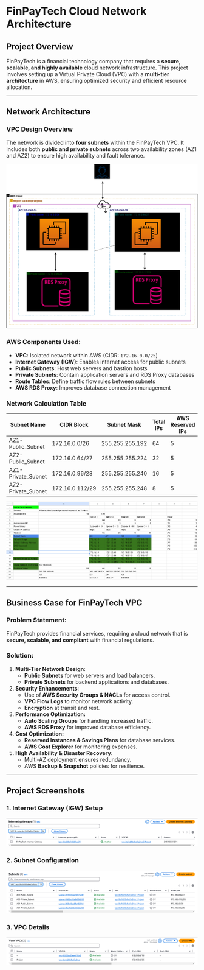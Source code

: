 # **FinPayTech Cloud Network Architecture**

## **Project Overview**
FinPayTech is a financial technology company that requires a **secure, scalable, and highly available** cloud network infrastructure. This project involves setting up a Virtual Private Cloud (VPC) with a **multi-tier architecture** in AWS, ensuring optimized security and efficient resource allocation.

---
## **Network Architecture**
### **VPC Design Overview**
The network is divided into **four subnets** within the FinPayTech VPC. It includes both **public and private subnets** across two availability zones (AZ1 and AZ2) to ensure high availability and fault tolerance.

![Architecture](https://github.com/Wasiu-lab/Cloud-Engineering/blob/main/VPC%20Implementation%20and%20Networking/PIC/draw.png)

### **AWS Components Used**:
- **VPC**: Isolated network within AWS (CIDR: `172.16.0.0/25`)
- **Internet Gateway (IGW)**: Enables internet access for public subnets
- **Public Subnets**: Host web servers and bastion hosts
- **Private Subnets**: Contain application servers and RDS Proxy databases
- **Route Tables**: Define traffic flow rules between subnets
- **AWS RDS Proxy**: Improves database connection management

### **Network Calculation Table**

| Subnet Name | CIDR Block | Subnet Mask | Total IPs | AWS Reserved IPs | Usable IPs |
|------------|-----------|-------------|-----------|----------------|------------|
| AZ1-Public_Subnet | 172.16.0.0/26 | 255.255.255.192 | 64 | 5 | 59 |
| AZ2-Public_Subnet | 172.16.0.64/27 | 255.255.255.224 | 32 | 5 | 27 |
| AZ1-Private_Subnet | 172.16.0.96/28 | 255.255.255.240 | 16 | 5 | 11 |
| AZ2-Private_Subnet | 172.16.0.112/29 | 255.255.255.248 | 8 | 5 | 3 |

![CIDR](https://github.com/Wasiu-lab/Cloud-Engineering/blob/main/VPC%20Implementation%20and%20Networking/PIC/CIDR.PNG)

---
## **Business Case for FinPayTech VPC**
### **Problem Statement:**
FinPayTech provides financial services, requiring a cloud network that is **secure, scalable, and compliant** with financial regulations.

### **Solution:**
1. **Multi-Tier Network Design**:
   - **Public Subnets** for web servers and load balancers.
   - **Private Subnets** for backend applications and databases.
2. **Security Enhancements**:
   - Use of **AWS Security Groups & NACLs** for access control.
   - **VPC Flow Logs** to monitor network activity.
   - **Encryption** at transit and rest.
3. **Performance Optimization:**
   - **Auto Scaling Groups** for handling increased traffic.
   - **AWS RDS Proxy** for improved database efficiency.
4. **Cost Optimization:**
   - **Reserved Instances & Savings Plans** for database services.
   - **AWS Cost Explorer** for monitoring expenses.
5. **High Availability & Disaster Recovery:**
   - Multi-AZ deployment ensures redundancy.
   - AWS **Backup & Snapshot** policies for resilience.

---
## **Project Screenshots**

### **1. Internet Gateway (IGW) Setup**
![Internet Gateway](https://github.com/Wasiu-lab/Cloud-Engineering/blob/main/VPC%20Implementation%20and%20Networking/PIC/igw.PNG)

### **2. Subnet Configuration**
![Subnet](https://github.com/Wasiu-lab/Cloud-Engineering/blob/main/VPC%20Implementation%20and%20Networking/PIC/subnet.PNG)

### **3. VPC Details**
![VPC](https://github.com/Wasiu-lab/Cloud-Engineering/blob/main/VPC%20Implementation%20and%20Networking/PIC/vpc.PNG)
